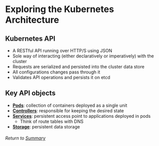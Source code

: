 # Exploring the Kubernetes Architecture

## Kubernetes API
- A RESTful API running over HTTP/S using JSON
- Sole way of interacting (either declaratively or imperatively) with the cluster
- Requests are serialized and persisted into the cluster data store
- All configurations changes pass through it
- Validates API operations and persists it on etcd

## Key API objects
- **[Pods](03APIObjectsPods.MD)**: collection of containers deployed as a single unit
- **[Controllers](04APIObjectsControllers.MD)**: responsible for keeping the desired state
- **[Services](05APIObjectsServices.md)**: persistent access point to applications deployed in pods
    - Think of route tables with DNS
- **[Storage](06APIObjectsStorage.md)**: persistent data storage

###### Return to [Summary](01exploringKubernetesArchitecture)